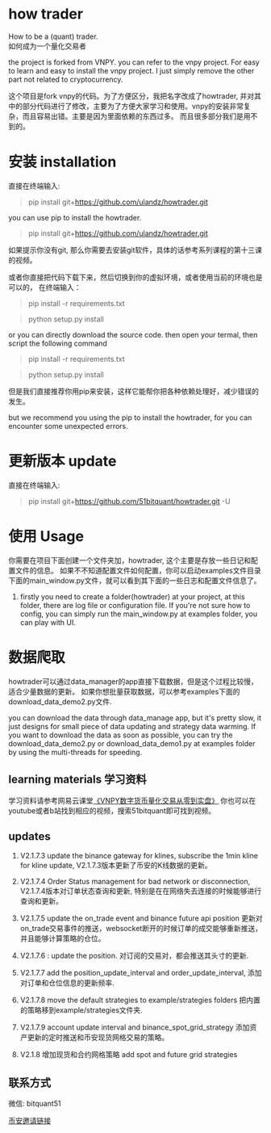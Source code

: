 # how trader
How to be a (quant) trader.  
如何成为一个量化交易者

the project is forked from VNPY. you can refer to the vnpy project. For
easy to learn and easy to install the vnpy project. I just simply remove
the other part not related to cryptocurrency. 

这个项目是fork vnpy的代码。为了方便区分，我把名字改成了howtrader,
并对其中的部分代码进行了修改，主要为了方便大家学习和使用。vnpy的安装非常复杂，而且容易出错。主要是因为里面依赖的东西过多。
而且很多部分我们是用不到的。

# 安装 installation 
直接在终端输入:
> pip install git+https://github.com/ulandz/howtrader.git

you can use pip to install the howtrader.

> pip install git+https://github.com/ulandz/howtrader.git

如果提示你没有git, 那么你需要去安装git软件，具体的话参考系列课程的第十三课的视频。

或者你直接把代码下载下来，然后切换到你的虚拟环境，或者使用当前的环境也是可以的，
在终端输入：

> pip install -r requirements.txt 

> python setup.py install 

or you can directly download the source code. then open your termal,
then script the following command

> pip install -r requirements.txt 

> python setup.py install 

但是我们直接推荐你用pip来安装，这样它能帮你把各种依赖处理好，减少错误的发生。

but we recommend you using the pip to install the howtrader, for you can
encounter some unexpected errors.

# 更新版本 update
直接在终端输入: 

> pip install git+https://github.com/51bitquant/howtrader.git -U 



# 使用 Usage
你需要在项目下面创建一个文件夹加，howtrader, 这个主要是存放一些日记和配置文件的信息。
如果不不知道配置文件如何配置，你可以启动examples文件目录下面的main_window.py文件，就可以看到其下面的一些日志和配置文件信息了。

1. firstly you need to create a folder(howtrader) at your project, at
   this folder, there are log file or configuration file. If you're not
   sure how to config, you can simply run the main_window.py at examples
   folder, you can play with UI.
# 数据爬取
howtrader可以通过data_manager的app直接下载数据，但是这个过程比较慢，适合少量数据的更新。
如果你想批量获取数据，可以参考examples下面的download_data_demo2.py文件.

you can download the data through data_manage app, but it's pretty slow,
it just designs for small piece of data updating and strategy data
warming. If you want to download the data as soon as possible, you can
try the download_data_demo2.py or download_data_demo1.py at examples
folder by using the multi-threads for speeding.

## learning materials 学习资料

学习资料请参考网易云课堂[《VNPY数字货币量化交易从零到实盘》](https://study.163.com/course/courseMain.htm?courseId=1210904816)
你也可以在youtube或者b站找到相应的视频，搜索51bitquant即可找到视频。

## updates

1. V2.1.7.3 update the binance gateway for klines, subscribe the 1min
   kline for kline update, V2.1.7.3版本更新了币安的K线数据的更新。
2. V2.1.7.4 Order Status management for bad network or disconnection,
   V2.1.7.4版本对订单状态查询和更新,
   特别是在在网络失去连接的时候能够进行查询和更新。

3. V2.1.7.5 update the on_trade event and binance future api position
   更新对on_trade交易事件的推送，websocket断开的时候订单的成交能够重新推送，并且能够计算策略的仓位。

4. V2.1.7.6 : update the position. 对订阅的交易对，都会推送其头寸的更新.

5. V2.1.7.7 add the position_update_interval and order_update_interval,
   添加对订单和仓位信息的更新频率.
   
6. V2.1.7.8 move the default strategies to example/strategies folders
   把内置的策略移到example/strategies文件夹.
  
7. V2.1.7.9 account update interval and binance_spot_grid_strategy
   添加资产更新的定时推送和币安现货网格交易的策略。
  
8. V2.1.8 增加现货和合约网格策略 add spot and future grid strategies


## 联系方式
微信: bitquant51

[币安邀请链接](https://www.binancezh.pro/cn/futures/ref/51bitquant)
